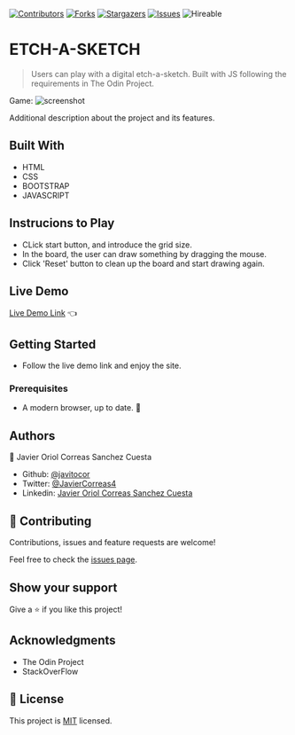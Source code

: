 <!--
*** Thanks for checking out this README Template. If you have a suggestion that would
*** make this better, please fork the repo and create a pull request or simply open
*** an issue with the tag "enhancement".
*** Thanks again! Now go create something AMAZING! :D
-->

<!-- PROJECT SHIELDS -->
<!--
*** I'm using markdown "reference style" links for readability.
*** Reference links are enclosed in brackets [ ] instead of parentheses ( ).
*** See the bottom of this document for the declaration of the reference variables
*** for contributors-url, forks-url, etc. This is an optional, concise syntax you may use.
*** https://www.markdownguide.org/basic-syntax/#reference-style-links
-->
[![Contributors][contributors-shield]][contributors-url]
[![Forks][forks-shield]][forks-url]
[![Stargazers][stars-shield]][stars-url]
[![Issues][issues-shield]][issues-url]
![Hireable](https://cdn.rawgit.com/hiendv/hireable/master/styles/default/yes.svg)

# ETCH-A-SKETCH

> Users can play with a digital etch-a-sketch. Built with JS following the requirements in The Odin Project.

Game:
![screenshot]()

Additional description about the project and its features.

## Built With

- HTML
- CSS
- BOOTSTRAP
- JAVASCRIPT

## Instrucions to Play

- CLick start button, and introduce the grid size.
- In the board, the user can draw something by dragging the mouse.
- Click 'Reset' button to clean up the board and start drawing again.

## Live Demo

[Live Demo Link]() :point_left:

## Getting Started

- Follow the live demo link and enjoy the site.

### Prerequisites

- A modern browser, up to date.  :muscle:

## Authors

👤 Javier Oriol Correas Sanchez Cuesta
- Github: [@javitocor](https://github.com/javitocor)
- Twitter: [@JavierCorreas4](https://twitter.com/JavierCorreas4)
- Linkedin: [Javier Oriol Correas Sanchez Cuesta](https://www.linkedin.com/in/javier-correas-sanchez-cuesta-15289482/)

## 🤝 Contributing

Contributions, issues and feature requests are welcome!

Feel free to check the [issues page](https://github.com/javitocor/javitocor/Etch-A-Sketch--JS/issues).

## Show your support

Give a ⭐️ if you like this project!

## Acknowledgments

- The Odin Project
- StackOverFlow

## 📝 License

This project is [MIT](lic.url) licensed.

<!-- MARKDOWN LINKS & IMAGES -->
<!-- https://www.markdownguide.org/basic-syntax/#reference-style-links -->
[contributors-shield]: https://img.shields.io/github/contributors/javitocor/javitocor/Etch-A-Sketch--JS.svg?style=flat-square
[contributors-url]: https://github.com/javitocor/javitocor/Etch-A-Sketch--JS/graphs/contributors
[forks-shield]: https://img.shields.io/github/forks/javitocor/javitocor/Etch-A-Sketch--JS.svg?style=flat-square
[forks-url]: https://github.com/javitocor/javitocor/Etch-A-Sketch--JS/network/members
[stars-shield]: https://img.shields.io/github/stars/javitocor/javitocor/Etch-A-Sketch--JS.svg?style=flat-square
[stars-url]: https://github.com/javitocor/javitocor/Etch-A-Sketch--JS/stargazers
[issues-shield]: https://img.shields.io/github/issues/javitocor/javitocor/Etch-A-Sketch--JS.svg?style=flat-square
[issues-url]: https://github.com/javitocor/javitocor/Etch-A-Sketch--JS/issues
